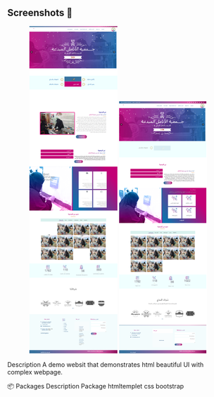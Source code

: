 
## Screenshots 📸

<p align="center">
  
  <img src="img/3.png" alt="Screenshot 3" width="200"/>
  <img src="img/1.png" alt="Screenshot 1" width="200"/>



Description
A demo websit that demonstrates html beautiful UI with complex webpage.

📦 Packages
Description	Package
htmltemplet	
css
bootstrap
